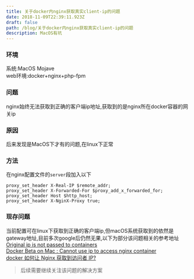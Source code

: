 ```yaml
---
title: 关于docker内nginx获取真实client-ip的问题
date: 2018-11-09T22:39:11.923Z
draft: false
path: /blog/关于docker内nginx获取真实client-ip的问题
description: MacOS有坑
---
```


### 环境
系统:MacOS Mojave  
web环境:docker+nginx+php-fpm

### 问题
nginx始终无法获取到正确的客户端ip地址,获取到的是nginx所在docker容器的网关ip

### 原因
后来发现是MacOS下才有的问题,在linux下正常

### 方法
在nginx配置文件的`server`段加入以下
```
proxy_set_header X-Real-IP $remote_addr;
proxy_set_header X-Forwarded-For $proxy_add_x_forwarded_for;
proxy_set_header Host $http_host;
proxy_set_header X-NginX-Proxy true;
```

### 现存问题
当前配置可在linux下获取到正确的客户端ip,但macOS系统获取到的依然是gateway地址,目前多次google后仍然无果,以下为部分该问题相关的参考地址  
[Original ip is not passed to containers](https://github.com/docker/for-mac/issues/180)  
[Docker Beta on Mac : Cannot use ip to access nginx container](https://stackoverflow.com/questions/38340110/docker-beta-on-mac-cannot-use-ip-to-access-nginx-container)  
[docker 如何让 Nginx 获取到访问者 IP?](https://www.v2ex.com/t/488997)  

> 后续需要继续关注该问题的解决方案
